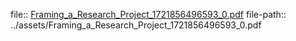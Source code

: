 file:: [Framing_a_Research_Project_1721856496593_0.pdf](../assets/Framing_a_Research_Project_1721856496593_0.pdf)
file-path:: ../assets/Framing_a_Research_Project_1721856496593_0.pdf
